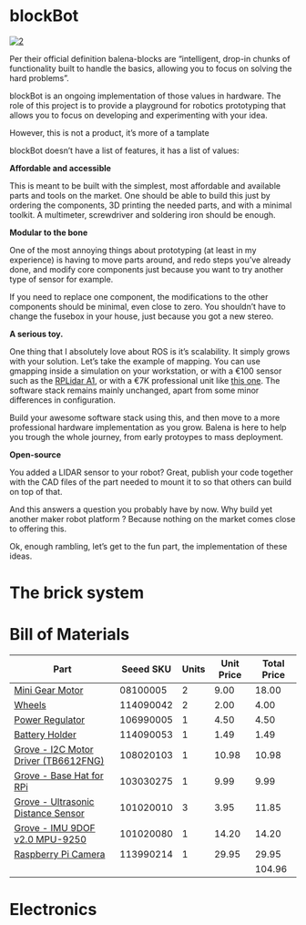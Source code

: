 # blockBot

<a href="https://ibb.co/JymTJHW"><img src="https://i.ibb.co/WPGXJfN/2.png" alt="2" border="0"></a>

Per their official definition balena-blocks are “intelligent, drop-in chunks of functionality built to handle the basics, allowing you to focus on solving the hard problems”.

blockBot is an ongoing implementation of those values in hardware. The role of this project is to provide a playground for robotics prototyping that allows you to focus on developing and experimenting with your idea.

However, this is not a product, it’s more of a tamplate

blockBot doesn’t have a list of features, it has a list of values: 

**Affordable and accessible**

This is meant to be built with the simplest, most affordable and available parts and tools on the market. One should be able to build this just by ordering the components, 3D printing the needed parts, and with a minimal toolkit. A multimeter, screwdriver and soldering iron should be enough. 

**Modular to the bone**

One of the most annoying things about prototyping (at least in my experience) is having to move parts around, and redo steps you’ve already done, and modify core components just because you want to try another type of sensor for example. 

If you need to replace one component, the modifications to the other components should be minimal, even close to zero. You shouldn’t have to change the fusebox in your house, just because you got a new stereo. 

**A serious toy.** 

One thing that I absolutely love about ROS is it’s scalability. It simply grows with your solution. Let’s take the example of mapping. You can use gmapping inside a simulation on your workstation, or with a €100 sensor such as the [RPLidar A1](http://www.slamtec.com/en/lidar/a1), or with a €7K professional unit like [this one](https://www.robotshop.com/eu/en/m8-1-plus-lidar-sensor-sw-sdk.html). The software stack remains mainly unchanged, apart from some minor differences in  configuration.

Build your awesome software stack using this, and then move to a more professional hardware implementation as you grow. Balena is here to help you trough the whole journey, from early protoypes to mass deployment. 

**Open-source**

You added a LIDAR sensor to your robot? Great, publish your code together with the CAD files of the part needed to mount it to so that others can build on top of that. 

And this answers a question you probably have by now. Why build yet another maker robot platform ? Because nothing on the market comes close to offering this.

Ok, enough rambling, let’s get to the fun part, the implementation of these ideas. 

# The brick system


# Bill of Materials 
| Part 	| Seeed SKU 	| Units 	| Unit Price 	| Total Price 	|
|---	|---	|---	|---	|---	|
| [Mini Gear Motor](https://www.seeedstudio.com/Gear-reduction-motor-p12-6V-60RPM-p-236.html) 	| 08100005 	| 2 	| 9.00 	| 18.00 	|
| [Wheels](https://www.seeedstudio.com/Motor-Wheel-p-4121.html) 	| 114090042 	| 2 	| 2.00 	| 4.00 	|
| [Power Regulator](https://www.seeedstudio.com/Adjustable-Step-Down-DC-DC-Converter-0-8V-18V-3-p-1716.html) 	| 106990005 	| 1 	| 4.50 	| 4.50 	|
| [Battery Holder](https://www.seeedstudio.com/18650-Battery-Holder-Case-2-Slot-with-Switch-p-4160.html) 	| 114090053 	| 1 	| 1.49 	| 1.49 	|
| [Grove - I2C Motor Driver (TB6612FNG)](https://www.seeedstudio.com/Grove-I2C-Motor-Driver-TB6612FNG-p-3220.html) 	| 108020103 	| 1 	| 10.98 	| 10.98 	|
| [Grove - Base Hat for RPi](https://www.seeedstudio.com/Grove-Base-Hat-for-Raspberry-Pi.html?queryID=a34c5fca64bbabe1fc11727c46c018d9&objectID=31&indexName=bazaar_retailer_products) 	| 103030275 	| 1 	| 9.99 	| 9.99 	|
| [Grove - Ultrasonic Distance Sensor](https://www.seeedstudio.com/Grove-Ultrasonic-Distance-Sensor.html?queryID=e862ca0995704ebf10982cf813a90666&objectID=2281&indexName=bazaar_retailer_products) 	| 101020010 	| 3 	| 3.95 	| 11.85 	|
| [Grove - IMU 9DOF v2.0 MPU-9250](https://www.seeedstudio.com/Grove-IMU-9DOF-v2-0.html) 	| 101020080 	| 1 	| 14.20 	| 14.20 	|
| [Raspberry Pi Camera](https://www.seeedstudio.com/Raspberry-Pi-Camera-Module-V2.html) 	| 113990214 	| 1 	| 29.95 	| 29.95 	|
|  	|  	|  	|  	| 104.96 	|

# Electronics

